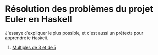# Résolution des problèmes du projet Euler en Haskell

J'essaye d'expliquer le plus possible, et c'est aussi un prétexte pour apprendre le Haskell.

1. [Multiples de 3 et de 5](https://github.com/luc65r/euler/blob/master/markdown/1.md)
